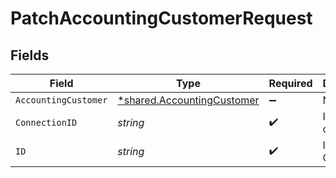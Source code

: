 # PatchAccountingCustomerRequest


## Fields

| Field                                                                          | Type                                                                           | Required                                                                       | Description                                                                    |
| ------------------------------------------------------------------------------ | ------------------------------------------------------------------------------ | ------------------------------------------------------------------------------ | ------------------------------------------------------------------------------ |
| `AccountingCustomer`                                                           | [*shared.AccountingCustomer](../../../pkg/models/shared/accountingcustomer.md) | :heavy_minus_sign:                                                             | N/A                                                                            |
| `ConnectionID`                                                                 | *string*                                                                       | :heavy_check_mark:                                                             | ID of the connection                                                           |
| `ID`                                                                           | *string*                                                                       | :heavy_check_mark:                                                             | ID of the Customer                                                             |
